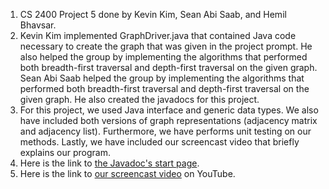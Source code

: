 1. CS 2400 Project 5 done by Kevin Kim, Sean Abi Saab, and Hemil Bhavsar.
2. Kevin Kim implemented GraphDriver.java that contained Java code necessary to create the graph that was given in the project prompt. He also helped the group by implementing the algorithms that performed both breadth-first traversal and depth-first traversal on the given graph. Sean Abi Saab  helped the group by implementing the algorithms that performed both breadth-first traversal and depth-first traversal on the given graph. He also created the javadocs for this project.
3. For this project, we used Java interface and generic data types. We also have included both versions of graph representations (adjacency matrix and adjacency list). Furthermore, we have performs unit testing on our methods. Lastly, we have included our screencast video that briefly explains our program.
4. Here is the link to [the Javadoc's start page]().
5. Here is the link to [our screencast video]() on YouTube.

